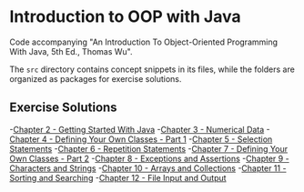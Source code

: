 # Introduction to OOP with Java
Code accompanying "An Introduction To Object-Oriented Programming With Java, 5th Ed., Thomas Wu".

The `src` directory contains concept snippets in its files, while the folders are organized as packages for exercise solutions.

## Exercise Solutions
-[Chapter 2 - Getting Started With Java](https://github.com/cemreis0/introduction-to-java-oop/tree/master/src/Ch2)
-[Chapter 3 - Numerical Data](https://github.com/cemreis0/introduction-to-java-oop/tree/master/src/Ch3)
-[Chapter 4 - Defining Your Own Classes - Part 1](https://github.com/cemreis0/introduction-to-java-oop/tree/master/src/Ch4)
-[Chapter 5 - Selection Statements](https://github.com/cemreis0/introduction-to-java-oop/tree/master/src/Ch5)
-[Chapter 6 - Repetition Statements](https://github.com/cemreis0/introduction-to-java-oop/tree/master/src/Ch6)
-[Chapter 7 - Defining Your Own Classes - Part 2](https://github.com/cemreis0/introduction-to-java-oop/tree/master/src/Ch7)
-[Chapter 8 - Exceptions and Assertions](https://github.com/cemreis0/introduction-to-java-oop/tree/master/src/Ch8)
-[Chapter 9 - Characters and Strings](https://github.com/cemreis0/introduction-to-java-oop/tree/master/src/Ch9)
-[Chapter 10 - Arrays and Collections](https://github.com/cemreis0/introduction-to-java-oop/tree/master/src/Ch10)
-[Chapter 11 - Sorting and Searching](https://github.com/cemreis0/introduction-to-java-oop/tree/master/src/Ch11)
-[Chapter 12 - File Input and Output](https://github.com/cemreis0/introduction-to-java-oop/tree/master/src/Ch12)
